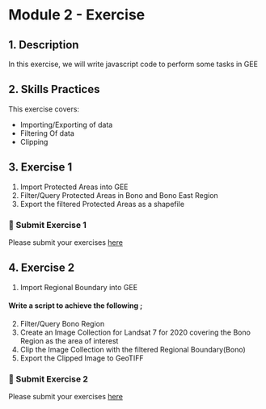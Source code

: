 # Module 2 - Exercise 

## 1. Description

In this exercise, we will write javascript code to perform  some tasks in GEE  

## 2. Skills Practices

This exercise covers:

- Importing/Exporting of data 
- Filtering Of data
- Clipping 



## 3. Exercise 1
1. Import Protected Areas into GEE
2. Filter/Query Protected Areas in Bono and Bono East Region
3. Export the filtered Protected Areas as a shapefile

###   :pushpin: Submit Exercise 1 <br>

 Please submit your exercises [here](https://github.com/ernest19/SNV/issues/new?assignees=&labels=&template=submit-module-2-exercises.md&title=Module+2+exercises1+%5Breplace+with+your+name%5D)







## 4. Exercise 2

1. Import Regional Boundary into GEE

#### Write a script to achieve the following ;

2. Filter/Query Bono Region
3. Create an Image Collection for Landsat 7 for 2020 covering the Bono Region as the  area of interest
4. Clip the Image Collection with the filtered  Regional Boundary(Bono)
5. Export the Clipped Image to GeoTIFF


###   :pushpin: Submit Exercise 2 <br>

 Please submit your exercises [here](https://github.com/ernest19/SNV/issues/new?assignees=&labels=&template=submit-module-2-exercises.md&title=Module+2+exercises2+%5Breplace+with+your+name%5D)

